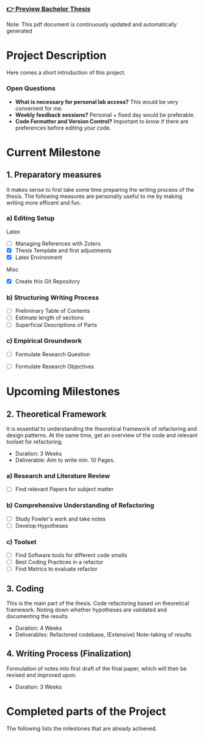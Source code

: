 ### [👉 Preview Bachelor Thesis](thesis.pdf)
Note: This pdf document is continuously updated and automatically generated

# Project Description
Here comes a short introduction of this project.

### Open Questions
- **What is necessary for personal lab access?** This would be very convenient for me.
- **Weekly feedback sessions?** Personal + fixed day would be preferable.
- **Code Formatter and Version Control?** Important to know if there are preferences before editing your code.

# Current Milestone

## 1. Preparatory measures
It makes sense to first take some time preparing the writing process of the thesis.
The following measures are personally useful to me by making writing more efficent and fun.

### a) Editing Setup
Latex
- [ ] Managing References with Zotero
- [x] Thesis Template and first adjustments
- [x] Latex Environment

Misc
- [x] Create this Git Repository

### b) Structuring Writing Process
- [ ] Preliminary Table of Contents
- [ ] Estimate length of sections
- [ ] Superficial Descriptions of Parts

### c) Empirical Groundwork
- [ ] Formulate Research Question
- [ ] Formulate Research Objectives


# Upcoming Milestones
## 2. Theoretical Framework
It is essential to understanding the theoretical framework of refactoring and design patterns. At the same time, get an overview of the code and relevant toolset for refactoring.
- Duration: 3 Weeks
- Deliverable: Aim to write min. 10 Pages.

### a) Research and Literature Review
- [ ] Find relevant Papers for subject matter

### b) Comprehensive Understanding of Refactoring
- [ ] Study Fowler's work and take notes
- [ ] Develop Hypotheses

### c) Toolset
- [ ] Find Software tools for different code smells
- [ ] Best Coding Practices in a refactor
- [ ] Find Metrics to evaluate refactor

## 3. Coding
This is the main part of the thesis. Code refactoring based on theoretical framework. Noting down whether hypotheses are validated and documenting the results.
- Duration: 4 Weeks
- Deliverables: Refactored codebase, (Extensive) Note-taking of results

## 4. Writing Process (Finalization)
Formulation of notes into first draft of the final paper, which will then be revised and improved upon.
- Duration: 3 Weeks

# Completed parts of the Project
The following lists the milestones that are already achieved.
